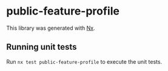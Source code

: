 # public-feature-profile

This library was generated with [Nx](https://nx.dev).

## Running unit tests

Run `nx test public-feature-profile` to execute the unit tests.
